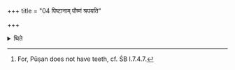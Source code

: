 +++
title = "04 पिष्टानाम् पौष्णं श्रपयति"

+++

<details><summary>थिते</summary>

4. He cooks the rice-pap for Pūṣan out of the flour of rice-grains.[^1]  

[^1]: For, Pūṣan does not have teeth, cf. ŚB I.7.4.7.
</details>
